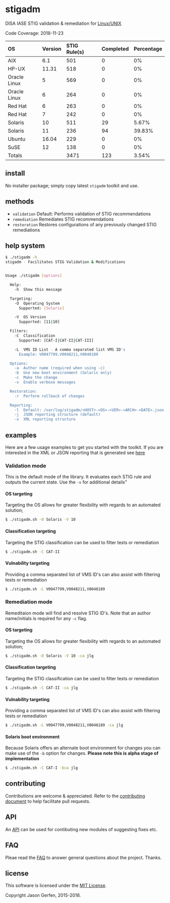 # stigadm

DISA IASE STIG validation & remediation for [Linux/UNIX](https://iase.disa.mil/stigs/os/unix-linux/Pages/index.aspx)

Code Coverage: 2018-11-23

| OS            | Version   | STIG Rule(s)   | Completed | Percentage |
| :---          | :---      | :---           | :---      | :---       |
| AIX           | 6.1       | 501            | 0         | 0%         |
| HP-UX         | 11.31     | 518            | 0         | 0%         |
| Oracle Linux  | 5         | 569            | 0         | 0%         |
| Oracle Linux  | 6         | 264            | 0         | 0%         |
| Red Hat       | 6         | 263            | 0         | 0%         |
| Red Hat       | 7         | 242            | 0         | 0%         |
| Solaris       | 10        | 511            | 29        | 5.67%      |
| Solaris       | 11        | 236            | 94        | 39.83%     |
| Ubuntu        | 16.04     | 229            | 0         | 0%         |
| SuSE          | 12        | 138            | 0         | 0%         |
| Totals        |           | 3471           | 123       | 3.54%      |

## install ##
No installer package; simply copy latest `stigadm` toolkit and use.

## methods ##

* `validation`      Default: Performs validation of STIG recommendations
* `remediation`     Remediates STIG recommendations
* `restoration`     Restores configurations of any previously changed STIG remediations


## help system ##

```sh
$ ./stigadm -h
stigadm - Facilitates STIG Validation & Modifications


Usage ./stigadm [options]

  Help:
    -h  Show this message

  Targeting:
    -O  Operating System
      Supported: [Solaris]

    -V  OS Version
      Supported: [11|10]

  Filters:
    -C  Classification
      Supported: [CAT-I|CAT-II|CAT-III]

    -L  VMS ID List - A comma separated list VMS ID's
      Example: V0047799,V0048211,V0048189

  Options:
    -a  Author name (required when using -c)
    -b  Use new boot environment (Solaris only)
    -c  Make the change
    -v  Enable verbose messages

  Restoration:
    -r  Perform rollback of changes

  Reporting:
    -l  Default: /var/log/stigadm/<HOST>-<OS>-<VER>-<ARCH>-<DATE>.json
    -j  JSON reporting structure (default)
    -x  XML reporting structure
```

## examples ##
Here are a few usage examples to get you started with the toolkit. If you are interested
in the XML or JSON reporting that is generated see [here](https://gist.github.com/stigadm/431d107d3d744ba7ba41bf3b8d5cbdcf)

### Validation mode
This is the default mode of the library. It evaluates each STIG rule and outputs the
current state. Use the `-v` for additional details"

#### OS targeting
Targeting the OS allows for greater flexibility with regards to an automated solution;

```sh
$ ./stigadm.sh -O Solaris -V 10
```

#### Classification targeting
Targeting the STIG classification can be used to filter tests or remediation

```sh
$ ./stigadm.sh -C CAT-II
```

#### Vulnability targeting
Providing a comma separated list of VMS ID's can also assist with filtering tests or remediation

```sh
$ ./stigadm.sh -L V0047799,V0048211,V0048189
```

### Remediation mode
Remeditaion mode will find and resolve STIG ID's. Note that an author name/initials is required for
any `-c` flag.

#### OS targeting
Targeting the OS allows for greater flexibility with regards to an automated solution;

```sh
$ ./stigadm.sh -O Solaris -V 10 -ca jlg
```

#### Classification targeting
Targeting the STIG classification can be used to filter tests or remediation

```sh
$ ./stigadm.sh -C CAT-II -ca jlg
```

#### Vulnability targeting
Providing a comma separated list of VMS ID's can also assist with filtering tests or remediation

```sh
$ ./stigadm.sh -L V0047799,V0048211,V0048189 -ca jlg
```

#### Solaris boot environment
Because Solaris offers an alternate boot environment for changes you can make use of the `-b` option
for changes. **Please note this is alpha stage of implementation**

```sh
$ ./stigadm.sh -C CAT-I -bca jlg
```


## contributing ##
Contributions are welcome & appreciated. Refer to the [contributing document](https://github.com/stigadm/stigadm/blob/master/CONTRIBUTING.md)
to help facilitate pull requests.

## API ##
An [API](https://github.com/stigadm/stigadm/wiki/api) can be used for contibuting new modules of suggesting fixes etc.

## FAQ ##
Pleae read the [FAQ](https://github.com/stigadm/stigadm/wiki/FAQ) to answer general questions about the project. Thanks.


## license ##

This software is licensed under the [MIT License](https://github.com/stigadm/stigadm/blob/master/LICENSE).

Copyright Jason Gerfen, 2015-2018.
